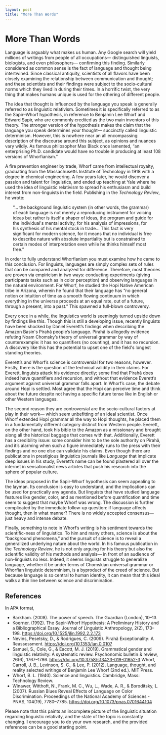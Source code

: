 ```yaml
---
layout: post
title: "More Than Words"
---
```


# More Than Words

Language is arguably what makes us human. Any Google search will yield millions of writings from people of all occupations— distinguished linguists, biologists, and even philosophers— confirming this finding. Similarly considered as common sense is the fact of language and thought being intertwined. Since classical antiquity, scientists of all flavors have been closely examining the relationship between communication and thought; and these scientists and their findings were subject to the socio-cultural norms which they lived in during their times. In a horrific twist, the very thing that makes humans unique is used for the othering of different people.

The idea that thought is influenced by the language you speak is generally referred to as linguistic relativism. Sometimes it is specifically referred to as the Sapir–Whorf hypothesis, in reference to Benjamin Lee Whorf and Edward Sapir, who are commonly credited as the two main inventors of this theory. The stronger version of the hypothesis makes the claim that the language you speak determines your thought— succinctly called linguistic determinism. However, this is nowhere near an all encompassing description of the discourse around this subject, as opinions and nuances vary wildly. As famous philosopher Max Black once lamented, “an enterprising Ph.D. candidate would have no trouble in producing at least 108 versions of Whorfianism.”

A fire prevention engineer by trade, Whorf came from intellectual royalty, graduating from the Massachusetts Institute of Technology in 1918 with a degree in chemical engineering. A few years later, he would discover a passion and talent for linguistics, and ended up teaching at Yale where he used the idea of linguistic relativism to spread his enthusiasm and build interest from non-linguists in the field. Publishing in the _Technology Review_, he wrote:

<p style="padding-left: 25px; padding-right: 25px;"> “… the background linguistic system (in other words, the grammar) of each language is not merely a reproducing instrument for voicing ideas but rather is itself a shaper of ideas, the program and guide for the individual's mental activity, for his analysis of impressions, for his synthesis of his mental stock in trade… This fact is very significant for modern science, for it means that no individual is free to describe nature with absolute impartiality but is constrained to certain modes of interpretation even while he thinks himself most free.” </p>

In order to fully understand Whorfianism you must examine how he came to this conclusion. For linguists, languages are simply complex sets of rules that can be compared and analyzed for difference. Therefore, most theories are proven via empiricism in two ways: conducting experiments (giving participants tasks such as in color perception) and observing languages in the natural environment. For Whorf, he studied the Hopi Native American tribe in Arizona, wherein he found that their language has “no general notion or intuition of time as a smooth flowing continuum in which everything in the universe proceeds at an equal rate, out of a future, through a present, into a past.” This spawned a full-blown controversy.

Every once in a while, the linguistics world is seemingly turned upside down by findings like this. Though this is still a developing issue, recently linguists have been shocked by Daniel Everett’s findings when describing the Amazon Basin's Pirahã people’s language. Pirahã is allegedly evidence refuting Noam Chomsky’s theory of universal grammar by way of counterexample: it has no quantifiers (no counting), and it has no recursion. A discovery like this has the potential to upset one of the field's longest standing theories.

Everett’s and Whorf’s science is controversial for two reasons, however. Firstly, there is the question of the technical validity in their claims. For Everett, linguists attack his evidence directly; some find that Pirahã does indeed have quantifiers and recursion, and without that evidence Everett’s argument against universal grammar falls apart. In Whorf’s case, the debate around Hopi is settled. Most agree that the Hopi can perceive time and think about the future despite not having a specific future tense like in English or other Western languages.

The second reason they are controversial are the socio-cultural factors at play in their work— which seem unbefitting of an ideal scientist. Once Whorf extended Hopi grammar all the way to Hopi thoughts, he placed them in a fundamentally different category distinct from Western people. Everett, on the other hand, took his bible to the Amazon as a missionary and brought along all the historical baggage that comes with that. Additionally, Everett has a credibility issue: some consider him to be the sole authority on Pirahã, and it’s alarming when such a figure immediately runs to the press with their findings and no one else can validate his claims. Even though there are publications in prestigious linguistics journals like _Language_ that implicate deep issues in his study, Everett’s name can be found plastered all over the internet in sensationalist news articles that push his research into the sphere of popular culture.

The ideas proposed in the Sapir-Whorf hypothesis can seem appealing to the layman. Its conclusion is easy to understand, and the implications can be used for practically any agenda. But linguists that have studied language features like gender, color, and as mentioned before quantification and time seem to suggest that maybe Whorf was wrong. The discussion is further complicated by the immediate follow-up question: if language affects thought, then in what manner? There is no widely accepted consensus— just heavy and intense debate.

Finally, something to note in Whorf’s writing is his sentiment towards the scientific-ness of linguistics. To him and many others, science is about the “background phenomena,” and the pursuit of science is to reveal a generalized underlying nature about the world. In his famous publication in the _Technology Review_, he is not only arguing for his theory but also the scientific validity of his methods and analysis— in front of an audience of non-linguists no less. Indeed, it seems linguists struggle to generalize language, whether it be under terms of Chomskian universal grammar or Whorfian linguistic determinism, is a byproduct of the creed of science. But because language is so central to human identity, it can mean that this ideal walks a thin line between science and discrimination.

## References

In APA format,

- Barkham. (2008). The power of speech. The Guardian (London), 10–13.
- Koerner. (1992). The Sapir-Whorf Hypothesis: A Preliminary History and a Bibliographical Essay. Journal of Linguistic Anthropology, 2(2), 173–198. https://doi.org/10.1525/jlin.1992.2.2.173
- Nevins, Pesetsky, D., & Rodrigues, C. (2009). Pirahã Exceptionality: A Reassessment. https://doi.org/10.1353/lan.0.0107
- Samuel, S., Cole, G., & Eacott, M. J. (2019). Grammatical gender and linguistic relativity: A systematic review. Psychonomic bulletin & review, 26(6), 1767–1786. https://doi.org/10.3758/s13423-019-01652-3
  Whorf, Carroll, J. B., Levinson, S. C., & Lee, P. (2012). Language, thought, and reality selected writings of Benjamin Lee Whorf (2nd ed.). MIT Press.
- Whorf, B. L. (1940). Science and linguistics. Cambridge, Mass: Technology Review.
- Winawer, Witthoft, N., Frank, M. C., Wu, L., Wade, A. R., & Boroditsky, L. (2007). Russian Blues Reveal Effects of Language on Color Discrimination. Proceedings of the National Academy of Sciences - PNAS, 104(19), 7780–7785. https://doi.org/10.1073/pnas.0701644104

Please note that this paints an incomplete picture of the linguistic situation regarding linguistic relativity, and the state of the topic is constantly changing. I encourage you to do your own research, and the provided references can be a good starting point.
